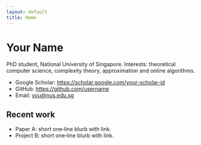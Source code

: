 ```yaml
---
layout: default
title: Home
---
```


# Your Name

PhD student, National University of Singapore. Interests: theoretical computer science, complexity theory, approximation and online algorithms.  

- Google Scholar: https://scholar.google.com/your-scholar-id
- GitHub: https://github.com/username
- Email: you@nus.edu.sg

## Recent work

- Paper A: short one‑line blurb with link.
- Project B: short one‑line blurb with link.
